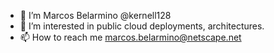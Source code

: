- 👋 I’m Marcos Belarmino @kernell128
- 👀 I’m interested in public cloud deployments, architectures.
- 📫 How to reach me marcos.belarmino@netscape.net

<!---
kernell128/kernell128 is a ✨ special ✨ repository because its `README.md` (this file) appears on your GitHub profile.
You can click the Preview link to take a look at your changes.
--->
